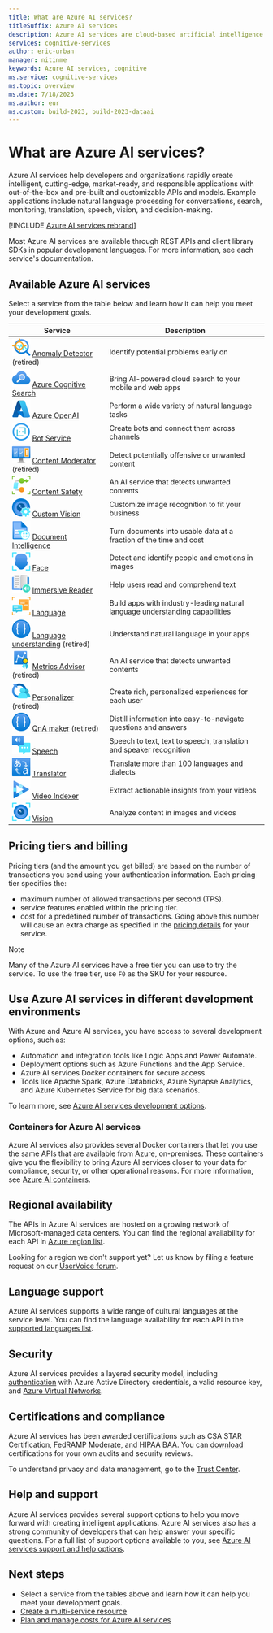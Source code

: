 ```yaml
---
title: What are Azure AI services?
titleSuffix: Azure AI services
description: Azure AI services are cloud-based artificial intelligence (AI) services that help developers build cognitive intelligence into applications without having direct AI or data science skills or knowledge.
services: cognitive-services
author: eric-urban
manager: nitinme
keywords: Azure AI services, cognitive
ms.service: cognitive-services
ms.topic: overview
ms.date: 7/18/2023
ms.author: eur
ms.custom: build-2023, build-2023-dataai
---
```


# What are Azure AI services?

Azure AI services help developers and organizations rapidly create intelligent, cutting-edge, market-ready, and responsible applications with out-of-the-box and pre-built and customizable APIs and models. Example applications include natural language processing for conversations, search, monitoring, translation, speech, vision, and decision-making. 

[!INCLUDE [Azure AI services rebrand](./includes/rebrand-note.md)]

Most Azure AI services are available through REST APIs and client library SDKs in popular development languages. For more information, see each service's documentation.

## Available Azure AI services

Select a service from the table below and learn how it can help you meet your development goals.

| Service | Description |
| --- | --- |
| ![Anomaly Detector icon](media/service-icons/anomaly-detector.svg) [Anomaly Detector](./Anomaly-Detector/index.yml) (retired) | Identify potential problems early on |
| ![Azure Cognitive Search icon](media/service-icons/cognitive-search.svg) [Azure Cognitive Search](../search/index.yml) | Bring AI-powered cloud search to your mobile and web apps |
| ![Azure OpenAI Service icon](media/service-icons/azure.svg) [Azure OpenAI](./openai/index.yml) | Perform a wide variety of natural language tasks |
| ![Bot service icon](media/service-icons/bot-services.svg) [Bot Service](/composer/) | Create bots and connect them across channels |
| ![Content Moderator icon](media/service-icons/content-moderator.svg) [Content Moderator](./content-moderator/index.yml) (retired) | Detect potentially offensive or unwanted content |
| ![Content Safety icon](media/service-icons/content-safety.svg) [Content Safety](./content-safety/index.yml) | An AI service that detects unwanted contents |
| ![Custom Vision icon](media/service-icons/custom-vision.svg) [Custom Vision](./custom-vision-service/index.yml) | Customize image recognition to fit your business |
| ![Document Intelligence icon](media/service-icons/document-intelligence.svg) [Document Intelligence](./document-intelligence/index.yml) | Turn documents into usable data at a fraction of the time and cost |
| ![Face icon](media/service-icons/face.svg) [Face](./computer-vision/overview-identity.md) | Detect and identify people and emotions in images |
| ![Immersive Reader icon](media/service-icons/immersive-reader.svg) [Immersive Reader](./immersive-reader/index.yml) | Help users read and comprehend text |
| ![Language icon](media/service-icons/language.svg) [Language](./language-service/index.yml) | Build apps with industry-leading natural language understanding capabilities |
| ![Language Understanding icon](media/service-icons/luis.svg) [Language understanding](./luis/index.yml) (retired) | Understand natural language in your apps |
| ![Metrics Advisor icon](media/service-icons/metrics-advisor.svg) [Metrics Advisor](./metrics-advisor/index.yml) (retired) | An AI service that detects unwanted contents |
| ![Personalizer icon](media/service-icons/personalizer.svg) [Personalizer](./personalizer/index.yml) (retired) | Create rich, personalized experiences for each user |
| ![QnA Maker icon](media/service-icons/luis.svg) [QnA maker](./qnamaker/index.yml) (retired) | Distill information into easy-to-navigate questions and answers |
| ![Speech icon](media/service-icons/speech.svg) [Speech](./speech-service/index.yml) | Speech to text, text to speech, translation and speaker recognition |
| ![Translator icon](media/service-icons/translator.svg) [Translator](./translator/index.yml) | Translate more than 100 languages and dialects |
| ![Video Indexer icon](media/service-icons/video-indexer.svg) [Video Indexer](../azure-video-indexer/index.yml) | Extract actionable insights from your videos |
| ![Vision icon](media/service-icons/vision.svg) [Vision](./computer-vision/index.yml) | Analyze content in images and videos |

## Pricing tiers and billing

Pricing tiers (and the amount you get billed) are based on the number of transactions you send using your authentication information. Each pricing tier specifies the:
* maximum number of allowed transactions per second (TPS).
* service features enabled within the pricing tier.
* cost for a predefined number of transactions. Going above this number will cause an extra charge as specified in the [pricing details](https://azure.microsoft.com/pricing/details/cognitive-services/) for your service.

> [!NOTE]
> Many of the Azure AI services have a free tier you can use to try the service. To use the free tier, use `F0` as the SKU for your resource.


## Use Azure AI services in different development environments

With Azure and Azure AI services, you have access to several development options, such as:

* Automation and integration tools like Logic Apps and Power Automate.
* Deployment options such as Azure Functions and the App Service. 
* Azure AI services Docker containers for secure access.
* Tools like Apache Spark, Azure Databricks, Azure Synapse Analytics, and Azure Kubernetes Service for big data scenarios. 

To learn more, see [Azure AI services development options](./cognitive-services-development-options.md).

### Containers for Azure AI services

Azure AI services also provides several Docker containers that let you use the same APIs that are available from Azure, on-premises. These containers give you the flexibility to bring Azure AI services closer to your data for compliance, security, or other operational reasons. For more information, see [Azure AI containers](cognitive-services-container-support.md "Azure AI containers").

## Regional availability

The APIs in Azure AI services are hosted on a growing network of Microsoft-managed data centers. You can find the regional availability for each API in [Azure region list](https://azure.microsoft.com/regions "Azure region list").

Looking for a region we don't support yet? Let us know by filing a feature request on our [UserVoice forum](https://feedback.azure.com/d365community/forum/09041fae-0b25-ec11-b6e6-000d3a4f0858).

## Language support

Azure AI services supports a wide range of cultural languages at the service level. You can find the language availability for each API in the [supported languages list](language-support.md "Supported languages list").

## Security

Azure AI services provides a layered security model, including [authentication](authentication.md "Authentication") with Azure Active Directory credentials, a valid resource key, and [Azure Virtual Networks](cognitive-services-virtual-networks.md "Azure Virtual Networks").

## Certifications and compliance

Azure AI services has been awarded certifications such as CSA STAR Certification, FedRAMP Moderate, and HIPAA BAA. You can [download](https://gallery.technet.microsoft.com/Overview-of-Azure-c1be3942 "Download") certifications for your own audits and security reviews.

To understand privacy and data management, go to the [Trust Center](https://servicetrust.microsoft.com/ "Trust Center").

## Help and support

Azure AI services provides several support options to help you move forward with creating intelligent applications. Azure AI services also has a strong community of developers that can help answer your specific questions. For a full list of support options available to you, see [Azure AI services support and help options](cognitive-services-support-options.md "Azure AI services support and help options").

## Next steps

* Select a service from the tables above and learn how it can help you meet your development goals.
* [Create a multi-service resource](multi-service-resource.md?pivots=azportal)
* [Plan and manage costs for Azure AI services](plan-manage-costs.md)
